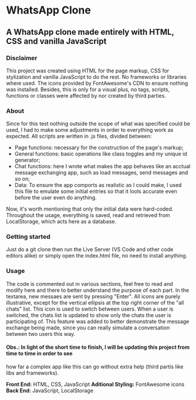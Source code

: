 # WhatsApp Clone
## A WhatsApp clone made entirely with HTML, CSS and vanilla JavaScript

### Disclaimer 
This project was created using HTML for the page markup, CSS for stylization and vanilla 
JavaScript to do the rest. No frameworks or libraries where used. The icons provided by 
FontAwesome's CDN to ensure nothing was installed. Besides, this is only for a visual plus, 
no tags, scripts, functions or classes were affected by nor created by third parties.

### About
Since for this test nothing outside the scope of what was specified could be used, I had to make
some adjustments in order to everything work as expected. All scripts are written in .js files,
divided between:
* Page functions: necessary for the construction of the page's markup;
* General functions: basic operations like class toggles and my unique id generator;
* Chat functions: here I wrote what makes the app behaves like an acctual message
exchanging app, such as load messages, send messages and so on;
* Data: To ensure the app comports as realistic as I could make, I used this file to emulate
some initial entries so that it lools accurate even before the user even do anything.

Now, it's worth mentioning that only the initial data were hard-coded. Throughout the usage,
everything is saved, read and retrieved from LocalStorage, which acts here as a database.

### Getting started
Just do a git clone then run the Live Server (VS Code and other code editors alike) or
simply open the index.html file, no need to install anything.

### Usage
The code is commented out in various sections, feel free to read and modify here and there to 
better understand the purpose of each part. In the textarea, new messaes are sent by pressing "Enter".
All icons are purely illustrative, except for the vertical ellipsis at the top right corner of the "all chats"
list. This icon is used to switch between users. When a user is switched, the chats list is updated to show only
the chats the user is participating of. This feature was added to better demonstrate the message exchange being made,
since you can really simulate a conversation between two users this way.

#### Obs.: In light of the short time to finish, I will be updating this project from time to time in order to see
how far a complex app like this can go without extra help (third partis like libs and frameworks).

**Front End:** HTML, CSS, JavaScript
**Aditional Styling:** FontAwesome icons
**Back End:** JavaScript, LocalStorage
